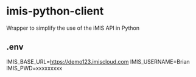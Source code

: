 # imis-python-client
Wrapper to simplify the use of the iMIS API in Python

## .env
IMIS_BASE_URL=https://demo123.imiscloud.com
IMIS_USERNAME=Brian
IMIS_PWD=xxxxxxxxx
